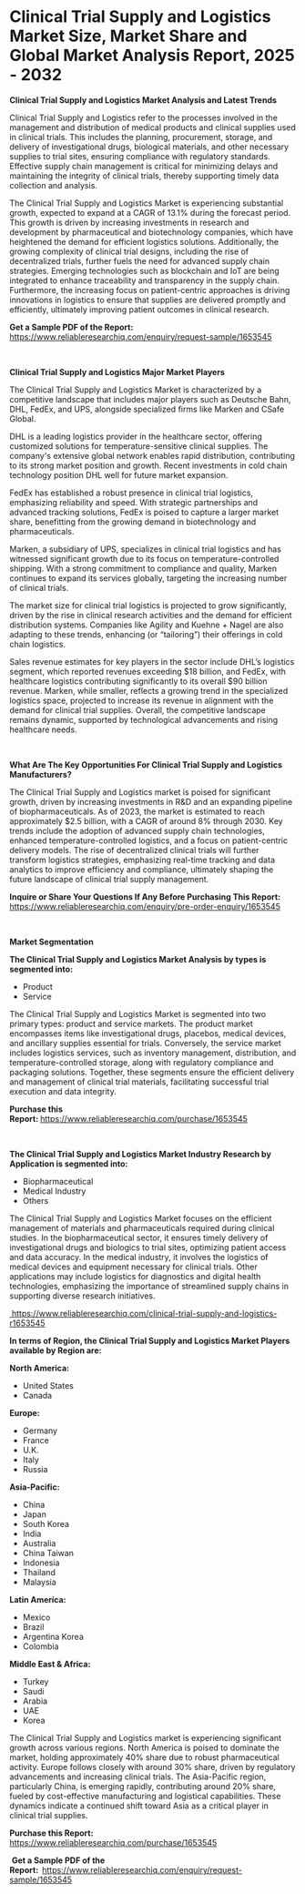 <p><h1>Clinical Trial Supply and Logistics Market Size, Market Share and Global Market Analysis Report, 2025 - 2032</h1></p><p><strong>Clinical Trial Supply and Logistics Market Analysis and Latest Trends</strong></p>
<p><p>Clinical Trial Supply and Logistics refer to the processes involved in the management and distribution of medical products and clinical supplies used in clinical trials. This includes the planning, procurement, storage, and delivery of investigational drugs, biological materials, and other necessary supplies to trial sites, ensuring compliance with regulatory standards. Effective supply chain management is critical for minimizing delays and maintaining the integrity of clinical trials, thereby supporting timely data collection and analysis.</p><p>The Clinical Trial Supply and Logistics Market is experiencing substantial growth, expected to expand at a CAGR of 13.1% during the forecast period. This growth is driven by increasing investments in research and development by pharmaceutical and biotechnology companies, which have heightened the demand for efficient logistics solutions. Additionally, the growing complexity of clinical trial designs, including the rise of decentralized trials, further fuels the need for advanced supply chain strategies. Emerging technologies such as blockchain and IoT are being integrated to enhance traceability and transparency in the supply chain. Furthermore, the increasing focus on patient-centric approaches is driving innovations in logistics to ensure that supplies are delivered promptly and efficiently, ultimately improving patient outcomes in clinical research.</p></p>
<p><strong>Get a Sample PDF of the Report:&nbsp;</strong> <a href="https://www.reliableresearchiq.com/enquiry/request-sample/1653545?utm_campaign=3730&utm_medium=2&utm_source=Github&utm_content=ia&utm_term=16042025&utm_id=clinical-trial-supply-and-logistics">https://www.reliableresearchiq.com/enquiry/request-sample/1653545</a></p>
<p>&nbsp;</p>
<p><strong>Clinical Trial Supply and Logistics Major Market Players</strong></p>
<p><p>The Clinical Trial Supply and Logistics Market is characterized by a competitive landscape that includes major players such as Deutsche Bahn, DHL, FedEx, and UPS, alongside specialized firms like Marken and CSafe Global. </p><p>DHL is a leading logistics provider in the healthcare sector, offering customized solutions for temperature-sensitive clinical supplies. The company's extensive global network enables rapid distribution, contributing to its strong market position and growth. Recent investments in cold chain technology position DHL well for future market expansion.</p><p>FedEx has established a robust presence in clinical trial logistics, emphasizing reliability and speed. With strategic partnerships and advanced tracking solutions, FedEx is poised to capture a larger market share, benefitting from the growing demand in biotechnology and pharmaceuticals.</p><p>Marken, a subsidiary of UPS, specializes in clinical trial logistics and has witnessed significant growth due to its focus on temperature-controlled shipping. With a strong commitment to compliance and quality, Marken continues to expand its services globally, targeting the increasing number of clinical trials.</p><p>The market size for clinical trial logistics is projected to grow significantly, driven by the rise in clinical research activities and the demand for efficient distribution systems. Companies like Agility and Kuehne + Nagel are also adapting to these trends, enhancing (or “tailoring”) their offerings in cold chain logistics.</p><p>Sales revenue estimates for key players in the sector include DHL’s logistics segment, which reported revenues exceeding $18 billion, and FedEx, with healthcare logistics contributing significantly to its overall $90 billion revenue. Marken, while smaller, reflects a growing trend in the specialized logistics space, projected to increase its revenue in alignment with the demand for clinical trial supplies. Overall, the competitive landscape remains dynamic, supported by technological advancements and rising healthcare needs.</p></p>
<p>&nbsp;</p>
<p><strong>What Are The Key Opportunities For Clinical Trial Supply and Logistics Manufacturers?</strong></p>
<p><p>The Clinical Trial Supply and Logistics market is poised for significant growth, driven by increasing investments in R&D and an expanding pipeline of biopharmaceuticals. As of 2023, the market is estimated to reach approximately $2.5 billion, with a CAGR of around 8% through 2030. Key trends include the adoption of advanced supply chain technologies, enhanced temperature-controlled logistics, and a focus on patient-centric delivery models. The rise of decentralized clinical trials will further transform logistics strategies, emphasizing real-time tracking and data analytics to improve efficiency and compliance, ultimately shaping the future landscape of clinical trial supply management.</p></p>
<p><strong>Inquire or Share Your Questions If Any Before Purchasing This Report:</strong> <a href="https://www.reliableresearchiq.com/enquiry/pre-order-enquiry/1653545?utm_campaign=3730&utm_medium=2&utm_source=Github&utm_content=ia&utm_term=16042025&utm_id=clinical-trial-supply-and-logistics">https://www.reliableresearchiq.com/enquiry/pre-order-enquiry/1653545</a></p>
<p>&nbsp;</p>
<p><strong>Market Segmentation</strong></p>
<p><strong>The Clinical Trial Supply and Logistics Market Analysis by types is segmented into:</strong></p>
<p><ul><li>Product</li><li>Service</li></ul></p>
<p><p>The Clinical Trial Supply and Logistics Market is segmented into two primary types: product and service markets. The product market encompasses items like investigational drugs, placebos, medical devices, and ancillary supplies essential for trials. Conversely, the service market includes logistics services, such as inventory management, distribution, and temperature-controlled storage, along with regulatory compliance and packaging solutions. Together, these segments ensure the efficient delivery and management of clinical trial materials, facilitating successful trial execution and data integrity.</p></p>
<p><strong>Purchase this Report:&nbsp;</strong><a href="https://www.reliableresearchiq.com/purchase/1653545?utm_campaign=3730&utm_medium=2&utm_source=Github&utm_content=ia&utm_term=16042025&utm_id=clinical-trial-supply-and-logistics">https://www.reliableresearchiq.com/purchase/1653545</a></p>
<p>&nbsp;</p>
<p><strong>The Clinical Trial Supply and Logistics Market Industry Research by Application is segmented into:</strong></p>
<p><ul><li>Biopharmaceutical</li><li>Medical Industry</li><li>Others</li></ul></p>
<p><p>The Clinical Trial Supply and Logistics Market focuses on the efficient management of materials and pharmaceuticals required during clinical studies. In the biopharmaceutical sector, it ensures timely delivery of investigational drugs and biologics to trial sites, optimizing patient access and data accuracy. In the medical industry, it involves the logistics of medical devices and equipment necessary for clinical trials. Other applications may include logistics for diagnostics and digital health technologies, emphasizing the importance of streamlined supply chains in supporting diverse research initiatives.</p></p>
<p><a href="https://www.reliableresearchiq.com/clinical-trial-supply-and-logistics-r1653545?utm_campaign=3730&utm_medium=2&utm_source=Github&utm_content=ia&utm_term=16042025&utm_id=clinical-trial-supply-and-logistics">&nbsp;https://www.reliableresearchiq.com/clinical-trial-supply-and-logistics-r1653545</a></p>
<p><strong>In terms of Region, the Clinical Trial Supply and Logistics Market Players available by Region are:</strong></p>
<p>
    <p> <strong> North America: </strong>
        <ul>
            <li>United States</li>
            <li>Canada</li>
        </ul>
        </p> 
    <p> <strong> Europe: </strong>
        <ul>
            <li>Germany</li>
            <li>France</li>
            <li>U.K.</li>
            <li>Italy</li>
            <li>Russia</li>
        </ul>
        </p> 
    <p> <strong> Asia-Pacific: </strong>
        <ul>
            <li>China</li>
            <li>Japan</li>
            <li>South Korea</li>
            <li>India</li>
            <li>Australia</li>
            <li>China Taiwan</li>
            <li>Indonesia</li>
            <li>Thailand</li>
            <li>Malaysia</li>
        </ul>
        </p> 
    <p> <strong> Latin America: </strong>
        <ul>
            <li>Mexico</li>
            <li>Brazil</li>
            <li>Argentina Korea</li>
            <li>Colombia</li>
        </ul>
        </p> 
    <p> <strong> Middle East & Africa: </strong>
        <ul>
            <li>Turkey</li>
            <li>Saudi</li>
            <li>Arabia</li>
            <li>UAE</li>
            <li>Korea</li>
        </ul>
    </p>
    </p>
<p><p>The Clinical Trial Supply and Logistics market is experiencing significant growth across various regions. North America is poised to dominate the market, holding approximately 40% share due to robust pharmaceutical activity. Europe follows closely with around 30% share, driven by regulatory advancements and increasing clinical trials. The Asia-Pacific region, particularly China, is emerging rapidly, contributing around 20% share, fueled by cost-effective manufacturing and logistical capabilities. These dynamics indicate a continued shift toward Asia as a critical player in clinical trial supplies.</p></p>
<p><strong>Purchase this Report: </strong><a href="https://www.reliableresearchiq.com/purchase/1653545?utm_campaign=3730&utm_medium=2&utm_source=Github&utm_content=ia&utm_term=16042025&utm_id=clinical-trial-supply-and-logistics">https://www.reliableresearchiq.com/purchase/1653545</a></p>
<p>&nbsp;<strong>Get a Sample PDF of the Report:&nbsp;&nbsp;</strong><a href="https://www.reliableresearchiq.com/enquiry/request-sample/1653545?utm_campaign=3730&utm_medium=2&utm_source=Github&utm_content=ia&utm_term=16042025&utm_id=clinical-trial-supply-and-logistics">https://www.reliableresearchiq.com/enquiry/request-sample/1653545</a></p>
<p><strong></strong></p>
<p><p></p><p></p><p></p></p>